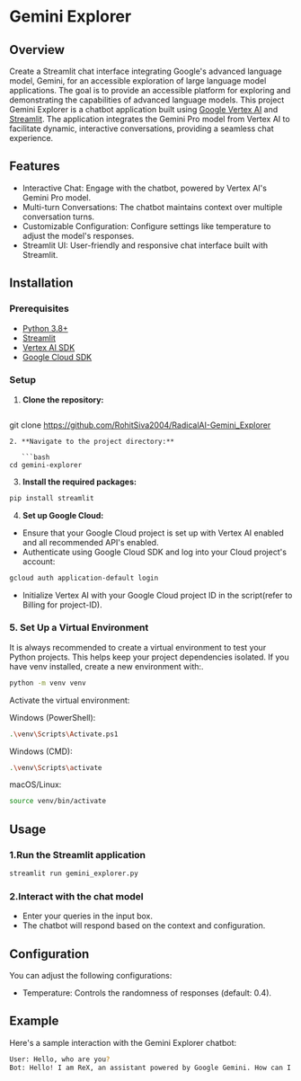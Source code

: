 # Gemini Explorer
## Overview
Create a Streamlit chat interface integrating Google's advanced language model, Gemini, for an accessible exploration of large language model applications. The goal is to provide an accessible platform for exploring and demonstrating the capabilities of advanced language models. This project Gemini Explorer is a chatbot application built using [Google Vertex AI](https://cloud.google.com/vertex-ai) and [Streamlit](https://streamlit.io/). The application integrates the Gemini Pro model from Vertex AI to facilitate dynamic, interactive conversations, providing a seamless chat experience.

## Features
- Interactive Chat: Engage with the chatbot, powered by Vertex AI's Gemini Pro model.
- Multi-turn Conversations: The chatbot maintains context over multiple conversation turns.
- Customizable Configuration: Configure settings like temperature to adjust the model's responses.
- Streamlit UI: User-friendly and responsive chat interface built with Streamlit.

## Installation

### Prerequisites
- [Python 3.8+](https://www.python.org/downloads/)
- [Streamlit](https://docs.streamlit.io/)
- [Vertex AI SDK](https://cloud.google.com/vertex-ai?hl=en&authuser=1)
- [Google Cloud SDK](https://cloud.google.com/sdk?hl=en)

### Setup
1. **Clone the repository:**
   ```bash
git clone https://github.com/RohitSiva2004/RadicalAI-Gemini_Explorer
```
2. **Navigate to the project directory:**

   ```bash
cd gemini-explorer
```

3. **Install the required packages:**
```bash
pip install streamlit
```

4. **Set up Google Cloud:**
- Ensure that your Google Cloud project is set up with Vertex AI enabled and all recommended API's enabled.
- Authenticate using Google Cloud SDK and log into your Cloud project's account:
```bash
gcloud auth application-default login
```
- Initialize Vertex AI with your Google Cloud project ID in the script(refer to Billing for project-ID).

### **5. Set Up a Virtual Environment**
It is always recommended to create a virtual environment to test your Python projects. This helps keep your project dependencies isolated. If you have venv installed, create a new environment with:.
```bash
python -m venv venv
```

Activate the virtual environment:

Windows (PowerShell):
```bash
.\venv\Scripts\Activate.ps1
```

Windows (CMD):
```bash
.\venv\Scripts\activate
```

macOS/Linux:
```bash
source venv/bin/activate
```

## Usage

### **1.Run the Streamlit application**
```bash
streamlit run gemini_explorer.py
```

### **2.Interact with the chat model**
- Enter your queries in the input box.
- The chatbot will respond based on the context and configuration.

## Configuration
You can adjust the following configurations:
- Temperature: Controls the randomness of responses (default: 0.4).

## Example
Here's a sample interaction with the Gemini Explorer chatbot:

```bash
User: Hello, who are you?
Bot: Hello! I am ReX, an assistant powered by Google Gemini. How can I assist you today? 😊
```




